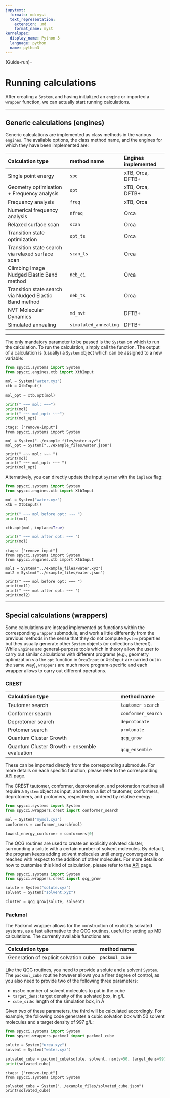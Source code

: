 ```yaml
---
jupytext:
  formats: md:myst
  text_representation:
    extension: .md
    format_name: myst
kernelspec:
  display_name: Python 3
  language: python
  name: python3
---
```


(Guide-run)=
# Running calculations

After creating a `System`, and having initialized an `engine` or imported a `wrapper` function, we can actually start running calculations.

---

## Generic calculations (engines)

Generic calculations are implemented as class methods in the various `engines`. The available options, the class method name, and the engines for which they have been implemented are:

|  Calculation type  |  method name  |  Engines implemented  |
|  :---  |  :---  |  :---  |
|  Single point energy  |  `spe`  |  xTB, Orca, DFTB+  |
|  Geometry optimisation + Frequency analysis  |  `opt`  |  xTB, Orca, DFTB+  |
|  Frequency analysis  |  `freq` |  xTB, Orca  |
|  Numerical frequency analysis  |  `nfreq` |  Orca  |
|  Relaxed surface scan  |  `scan` |  Orca  |
|  Transition state optimization  |  `opt_ts` |  Orca  |
|  Transition state search via relaxed surface scan  |  `scan_ts` |  Orca  |
|  Climbing Image Nudged Elastic Band method  |  `neb_ci` |  Orca  |
|  Transition state search via Nudged Elastic Band method  |  `neb_ts` |  Orca  |
|  NVT Molecular Dynamics  |  `md_nvt` |  DFTB+  |
|  Simulated annealing  |  `simulated_annealing` |  DFTB+  |

---

The only mandatory parameter to be passed is the `System` on which to run the calculation. To run the calculation, simply call the function. The output of a calculation is (usually) a `System` object which can be assigned to a new variable:

```python
from spycci.systems import System
from spycci.engines.xtb import XtbInput

mol = System("water.xyz")
xtb = XtbInput()

mol_opt = xtb.opt(mol)

print(" ~~~ mol: ~~~")
print(mol)
print(" ~~~ mol_opt: ~~~")
print(mol_opt)
```

```{code-cell} python
:tags: ["remove-input"]
from spycci.systems import System

mol = System("../example_files/water.xyz")
mol_opt = System("../example_files/water.json")

print(" ~~~ mol: ~~~ ")
print(mol)
print(" ~~~ mol_opt: ~~~ ")
print(mol_opt)
```

Alternatively, you can directly update the input `System` with the `inplace` flag:

```python
from spycci.systems import System
from spycci.engines.xtb import XtbInput

mol = System("water.xyz")
xtb = XtbInput()

print(" ~~~ mol before opt: ~~~ ")
print(mol)

xtb.opt(mol, inplace=True)

print(" ~~~ mol after opt: ~~~ ")
print(mol)
```

```{code-cell} python
:tags: ["remove-input"]
from spycci.systems import System
from spycci.engines.xtb import XtbInput

mol1 = System("../example_files/water.xyz")
mol2 = System("../example_files/water.json")

print(" ~~~ mol before opt: ~~~ ")
print(mol1)
print(" ~~~ mol after opt: ~~~ ")
print(mol2)
```

---

## Special calculations (wrappers)

Some calculations are instead implemented as functions within the corresponding `wrapper` submodule, and work a little differently from the previous methods in the sense that they do not compute `System` properties but they usually generate other `System` objects (or collections thereof). While `Engines` are general-purpose tools which in theory allow the user to carry out similar calculations with different programs (e.g., geometry optimization via the `opt` function in `OrcaInput` or `XtbInput` are carried out in the same way), `wrappers` are much more program-specific and each wrapper allows to carry out different operations.

### CREST

|  Calculation type  |  method name  | 
|  :---  |  :---  | 
|  Tautomer search  |  `tautomer_search`  | 
|  Conformer search  |  `conformer_search`  |
|  Deprotomer search  |  `deprotonate` |
|  Protomer search  |  `protonate` | 
|  Quantum Cluster Growth  |  `qcg_grow` |
|  Quantum Cluster Growth + ensemble evaluation  |  `qcg_ensemble` |


These can be imported directly from the corresponding submodule. For more details on each specific function, please refer to the corresponding [API](API-wrappers-crest) page.

The CREST tautomer, conformer, deprotonation, and protonation routines all require a `System` object as input, and return a list of tautomer, conformers, deprotomers, and protomers, respectively, ordered by relative energy:

```python
from spycci.systems import System
from spycci.wrappers.crest import conformer_search

mol = System("mymol.xyz")
conformers = conformer_search(mol)

lowest_energy_conformer = conformers[0]
```

The QCG routines are used to create an explicitly solvated cluster, surrounding a solute with a certain number of solvent molecules. By default, the program keeps adding solvent molecules until energy convergence is reached with respect to the addition of other molecules. For more details on how to customise this kind of calculation, please refer to the [API](API-wrappers-crest) page.

```python
from spycci.systems import System
from spycci.wrappers.crest import qcg_grow

solute = System("solute.xyz")
solvent = System("solvent.xyz")

cluster = qcg_grow(solute, solvent)
```

### Packmol

The Packmol wrapper allows for the construction of explicitly solvated systems, as a fast alternative to the QCG routines, useful for setting up MD calculations. The currently available functions are:

|  Calculation type  |  method name  | 
|  :---  |  :---  | 
|  Generation of explicit solvation cube  |  `packmol_cube`  | 

Like the QCG routines, you need to provide a solute and a solvent `System`. The `packmol_cube` routine however allows you a finer degree of control, as you also need to provide two of the following three parameters:

  * `nsolv`: number of solvent molecules to put in the cube
  * `target_dens`: target density of the solvated box, in g/L
  * `cube_side`: length of the simulation box, in Å

Given two of these parameters, the third will be calculated accordingly. For example, the following code generates a cubic solvation box with 50 solvent molecules and a target density of 997 g/L:

```python
from spycci.systems import System
from spycci.wrappers.packmol import packmol_cube

solute = System("urea.xyz")
solvent = System("water.xyz")

solvated_cube = packmol_cube(solute, solvent, nsolv=50, target_dens=997)
print(solvated_cube)
```

```{code-cell} python
:tags: ["remove-input"]
from spycci.systems import System

solvated_cube = System("../example_files/solvated_cube.json")
print(solvated_cube)
```
